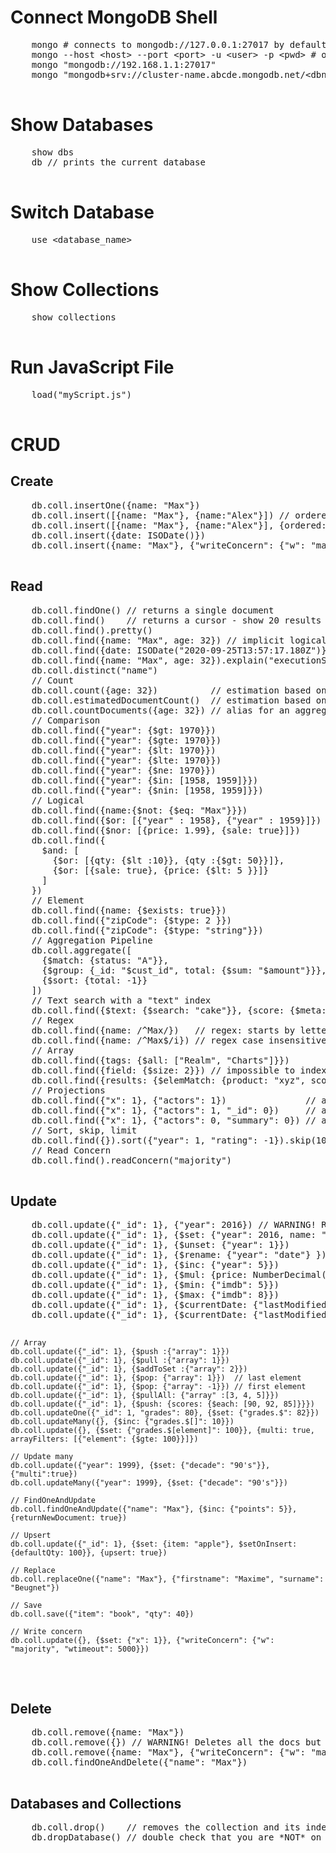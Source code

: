 <!DOCTYPE html>
<html>
<head>
  
</head>
<body>
  <h1>Connect MongoDB Shell</h1>
  <pre>
    mongo # connects to mongodb://127.0.0.1:27017 by default
    mongo --host &lt;host&gt; --port &lt;port&gt; -u &lt;user&gt; -p &lt;pwd&gt; # omit the password if you want a prompt
    mongo "mongodb://192.168.1.1:27017"
    mongo "mongodb+srv://cluster-name.abcde.mongodb.net/&lt;dbname&gt;" --username &lt;username&gt; # MongoDB Atlas
  </pre>

  <h1>Show Databases</h1>
  <pre>
    show dbs
    db // prints the current database
  </pre>

  <h1>Switch Database</h1>
  <pre>
    use &lt;database_name&gt;
  </pre>

  <h1>Show Collections</h1>
  <pre>
    show collections
  </pre>

  <h1>Run JavaScript File</h1>
  <pre>
    load("myScript.js")
  </pre>

  <h1>CRUD</h1>

  <h2>Create</h2>
  <pre>
    db.coll.insertOne({name: "Max"})
    db.coll.insert([{name: "Max"}, {name:"Alex"}]) // ordered bulk insert
    db.coll.insert([{name: "Max"}, {name:"Alex"}], {ordered: false}) // unordered bulk insert
    db.coll.insert({date: ISODate()})
    db.coll.insert({name: "Max"}, {"writeConcern": {"w": "majority", "wtimeout": 5000}})
  </pre>

  <h2>Read</h2>
  <pre>
    db.coll.findOne() // returns a single document
    db.coll.find()    // returns a cursor - show 20 results - "it" to display more
    db.coll.find().pretty()
    db.coll.find({name: "Max", age: 32}) // implicit logical "AND".
    db.coll.find({date: ISODate("2020-09-25T13:57:17.180Z")})
    db.coll.find({name: "Max", age: 32}).explain("executionStats") // or "queryPlanner" or "allPlansExecution"
    db.coll.distinct("name")
    // Count
    db.coll.count({age: 32})          // estimation based on collection metadata
    db.coll.estimatedDocumentCount()  // estimation based on collection metadata
    db.coll.countDocuments({age: 32}) // alias for an aggregation pipeline - accurate count
    // Comparison
    db.coll.find({"year": {$gt: 1970}})
    db.coll.find({"year": {$gte: 1970}})
    db.coll.find({"year": {$lt: 1970}})
    db.coll.find({"year": {$lte: 1970}})
    db.coll.find({"year": {$ne: 1970}})
    db.coll.find({"year": {$in: [1958, 1959]}})
    db.coll.find({"year": {$nin: [1958, 1959]}})
    // Logical
    db.coll.find({name:{$not: {$eq: "Max"}}})
    db.coll.find({$or: [{"year" : 1958}, {"year" : 1959}]})
    db.coll.find({$nor: [{price: 1.99}, {sale: true}]})
    db.coll.find({
      $and: [
        {$or: [{qty: {$lt :10}}, {qty :{$gt: 50}}]},
        {$or: [{sale: true}, {price: {$lt: 5 }}]}
      ]
    })
    // Element
    db.coll.find({name: {$exists: true}})
    db.coll.find({"zipCode": {$type: 2 }})
    db.coll.find({"zipCode": {$type: "string"}})
    // Aggregation Pipeline
    db.coll.aggregate([
      {$match: {status: "A"}},
      {$group: {_id: "$cust_id", total: {$sum: "$amount"}}},
      {$sort: {total: -1}}
    ])
    // Text search with a "text" index
    db.coll.find({$text: {$search: "cake"}}, {score: {$meta: "textScore"}}).sort({score: {$meta: "textScore"}})
    // Regex
    db.coll.find({name: /^Max/})   // regex: starts by letter "M"
    db.coll.find({name: /^Max$/i}) // regex case insensitive
    // Array
    db.coll.find({tags: {$all: ["Realm", "Charts"]}})
    db.coll.find({field: {$size: 2}}) // impossible to index - prefer storing the size of the array & update it
    db.coll.find({results: {$elemMatch: {product: "xyz", score: {$gte: 8}}}})
    // Projections
    db.coll.find({"x": 1}, {"actors": 1})               // actors + _id
    db.coll.find({"x": 1}, {"actors": 1, "_id": 0})     // actors
    db.coll.find({"x": 1}, {"actors": 0, "summary": 0}) // all but "actors" and "summary"
    // Sort, skip, limit
    db.coll.find({}).sort({"year": 1, "rating": -1}).skip(10).limit(3)
    // Read Concern
    db.coll.find().readConcern("majority")
  </pre>

  <h2>Update</h2>
  <pre>
    db.coll.update({"_id": 1}, {"year": 2016}) // WARNING! Replaces the entire document
    db.coll.update({"_id": 1}, {$set: {"year": 2016, name: "Max"}})
    db.coll.update({"_id": 1}, {$unset: {"year": 1}})
    db.coll.update({"_id": 1}, {$rename: {"year": "date"} })
    db.coll.update({"_id": 1}, {$inc: {"year": 5}})
    db.coll.update({"_id": 1}, {$mul: {price: NumberDecimal("1.25"), qty: 2}})
    db.coll.update({"_id": 1}, {$min: {"imdb": 5}})
    db.coll.update({"_id": 1}, {$max: {"imdb": 8}})
    db.coll.update({"_id": 1}, {$currentDate: {"lastModified": true}})
    db.coll.update({"_id": 1}, {$currentDate: {"lastModified": {$type: "timestamp"}}})

    // Array
    db.coll.update({"_id": 1}, {$push :{"array": 1}})
    db.coll.update({"_id": 1}, {$pull :{"array": 1}})
    db.coll.update({"_id": 1}, {$addToSet :{"array": 2}})
    db.coll.update({"_id": 1}, {$pop: {"array": 1}})  // last element
    db.coll.update({"_id": 1}, {$pop: {"array": -1}}) // first element
    db.coll.update({"_id": 1}, {$pullAll: {"array" :[3, 4, 5]}})
    db.coll.update({"_id": 1}, {$push: {scores: {$each: [90, 92, 85]}}})
    db.coll.updateOne({"_id": 1, "grades": 80}, {$set: {"grades.$": 82}})
    db.coll.updateMany({}, {$inc: {"grades.$[]": 10}})
    db.coll.update({}, {$set: {"grades.$[element]": 100}}, {multi: true, arrayFilters: [{"element": {$gte: 100}}]})

    // Update many
    db.coll.update({"year": 1999}, {$set: {"decade": "90's"}}, {"multi":true})
    db.coll.updateMany({"year": 1999}, {$set: {"decade": "90's"}})

    // FindOneAndUpdate
    db.coll.findOneAndUpdate({"name": "Max"}, {$inc: {"points": 5}}, {returnNewDocument: true})

    // Upsert
    db.coll.update({"_id": 1}, {$set: {item: "apple"}, $setOnInsert: {defaultQty: 100}}, {upsert: true})

    // Replace
    db.coll.replaceOne({"name": "Max"}, {"firstname": "Maxime", "surname": "Beugnet"})

    // Save
    db.coll.save({"item": "book", "qty": 40})

    // Write concern
    db.coll.update({}, {$set: {"x": 1}}, {"writeConcern": {"w": "majority", "wtimeout": 5000}})
  </pre>

  <h2>Delete</h2>
  <pre>
    db.coll.remove({name: "Max"})
    db.coll.remove({}) // WARNING! Deletes all the docs but not the collection itself and its index definitions
    db.coll.remove({name: "Max"}, {"writeConcern": {"w": "majority", "wtimeout": 5000}})
    db.coll.findOneAndDelete({"name": "Max"})
  </pre>

  <h2>Databases and Collections</h2>
  <pre>
    db.coll.drop()    // removes the collection and its index definitions
    db.dropDatabase() // double check that you are *NOT* on the PROD cluster... :-)
  </pre>
</body>
</html>
